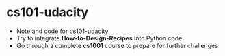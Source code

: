 # cs101-udacity

- Note and code for [cs101-udacity](https://cn.udacity.com/course/intro-to-computer-science--cs101)
- Try to integrate **How-to-Design-Recipes** into Python code
- Go through a complete **cs1001** course to prepare for further challenges
